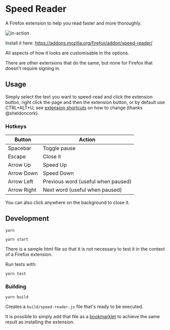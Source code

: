 # Speed Reader

A Firefox extension to help you read faster and more thoroughly.

![in-action](https://user-images.githubusercontent.com/33415/102681160-f326a880-419d-11eb-862d-785e88e3339e.gif)

Install it here:
https://addons.mozilla.org/firefox/addon/speed-reader/

All aspects of how it looks are customisable in the options.

There are other extensions that do the same, but none for Firefox that doesn't require signing in.

## Usage

Simply select the text you want to speed-read and click the extension button,
right click the page and then the extension button, or by default
use CTRL+ALT+U, see [extension shortcuts](https://support.mozilla.org/en-US/kb/manage-extension-shortcuts-firefox) on how to change (thanks @sheldoncork).

### Hotkeys

| Button      | Action                             |
| ----------- | ---------------------------------- |
| Spacebar    | Toggle pause                       |
| Escape      | Close it                           |
| Arrow Up    | Speed Up                           |
| Arrow Down  | Speed Down                         |
| Arrow Left  | Previous word (useful when paused) |
| Arrow Right | Next word (useful when paused)     |

You can also click anywhere on the background to close it.

## Development

```
yarn

yarn start
```

There is a sample html file so that it is not necessary to test it in the context of a Firefox extension.

Run tests with:

```
yarn test
```

### Building

```
yarn build
```

Creates a `build/speed-reader.js` file that's ready to be executed.

It is possible to simply add that file as a [bookmarklet](https://developer.mozilla.org/en-US/docs/Mozilla/Add-ons/WebExtensions/Your_first_WebExtension#installing) to achieve the same result as installing the extension.
